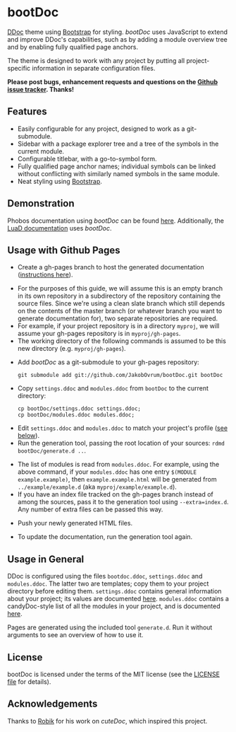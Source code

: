 bootDoc
===================================
[DDoc](http://dlang.org/ddoc.html) theme using [Bootstrap](http://getbootstrap.com/) for styling.
*bootDoc* uses JavaScript to extend and improve DDoc's capabilities, such as by adding a module overview tree and
by enabling fully qualified page anchors.

The theme is designed to work with any project by putting all project-specific information in separate configuration
files.

**Please post bugs, enhancement requests and questions on the [Github issue tracker](https://github.com/JakobOvrum/bootDoc/issues). Thanks!**

Features
-----------------------------------
 * Easily configurable for any project, designed to work as a git-submodule.
 * Sidebar with a package explorer tree and a tree of the symbols in the current module.
 * Configurable titlebar, with a go-to-symbol form.
 * Fully qualified page anchor names; individual symbols can be linked without conflicting with similarly named symbols in the same module.
 * Neat styling using [Bootstrap](http://getbootstrap.com/).

Demonstration
-----------------------------------
Phobos documentation using *bootDoc* can be found [here](http://jakobovrum.github.io/bootdoc-phobos/).
Additionally, the [LuaD documentation](https://jakobovrum.github.io/LuaD/) uses *bootDoc*.

Usage with Github Pages
-----------------------------------

 * Create a gh-pages branch to host the generated documentation ([instructions here](https://help.github.com/articles/creating-project-pages-manually)).
  - For the purposes of this guide, we will assume this is an empty branch in its own repository in a subdirectory of the repository containing the source files. Since we're using a clean slate branch which still depends on the contents of the master branch (or whatever branch you want to
  generate documentation for), two separate repositories are required.
  - For example, if your project repository is in a directory `myproj`, we will assume your gh-pages repository is in `myproj/gh-pages`.
  - The working directory of the following commands is assumed to be this new directory (e.g. `myproj/gh-pages`).
 * Add *bootDoc* as a git-submodule to your gh-pages repository:
   ```
   git submodule add git://github.com/JakobOvrum/bootDoc.git bootDoc
   ```
 * Copy `settings.ddoc` and `modules.ddoc` from `bootDoc` to the current directory:
   ```
   cp bootDoc/settings.ddoc settings.ddoc;
   cp bootDoc/modules.ddoc modules.ddoc;
   ```
 * Edit `settings.ddoc` and `modules.ddoc` to match your project's profile ([see below](#usage-in-general)).
 * Run the generation tool, passing the root location of your sources: `rdmd bootDoc/generate.d ..`.
  - The list of modules is read from `modules.ddoc`. For example, using the above command, if your `modules.ddoc` has one entry `$(MODULE example.example)`, then `example.example.html` will be generated from `../example/example.d` (aka `myproj/example/example.d`).
  - If you have an index file tracked on the gh-pages branch instead of among the sources, pass it to the generation tool using `--extra=index.d`. Any number of extra files can be passed this way.
 * Push your newly generated HTML files.
  - To update the documentation, run the generation tool again.

Usage in General
-----------------------------------
DDoc is configured using the files `bootdoc.ddoc`, `settings.ddoc` and `modules.ddoc`.
The latter two are templates; copy them to your project directory before editing them.
`settings.ddoc` contains general information about your project; its values are
documented [here](https://github.com/JakobOvrum/bootDoc/wiki/settings.ddoc). `modules.ddoc` contains
a candyDoc-style list of all the modules in your project, and is documented
[here](https://github.com/JakobOvrum/bootDoc/wiki/modules.ddoc).

Pages are generated using the included tool `generate.d`. Run it without arguments to
see an overview of how to use it.

License
-----------------------------------
bootDoc is licensed under the terms of the MIT license (see the [LICENSE file](https://github.com/JakobOvrum/bootDoc/blob/master/LICENSE.txt) for details).

Acknowledgements
-----------------------------------
Thanks to [Robik](https://github.com/robik) for his work on *cuteDoc*, which inspired this project.
